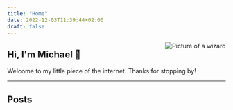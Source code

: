 ```yaml
---
title: "Home"
date: 2022-12-03T11:39:44+02:00
draft: false
---
```


<img
align="right"
id="partywizard"
src="/images/partywizard.gif"
alt="Picture of a wizard">

## Hi, I'm Michael 👋
Welcome to my little piece of the internet.
Thanks for stopping by!

---

## Posts
